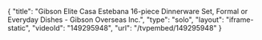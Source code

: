 {
    "title": "Gibson Elite Casa Estebana 16-piece Dinnerware Set, Formal or Everyday Dishes - Gibson Overseas Inc.",
    "type": "solo",
    "layout": "iframe-static",
    "videoId": "149295948",
    "url": "\/tvpembed\/149295948"
}